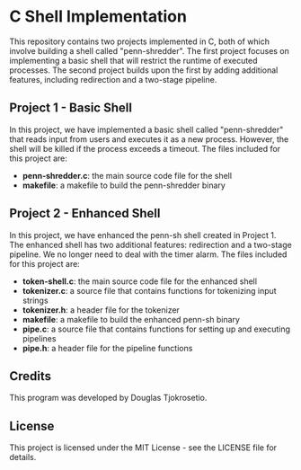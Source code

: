 # C Shell Implementation
This repository contains two projects implemented in C, both of which involve building a shell called "penn-shredder". The first project focuses on implementing a basic shell that will restrict the runtime of executed processes. The second project builds upon the first by adding additional features, including redirection and a two-stage pipeline.

## Project 1 - Basic Shell
In this project, we have implemented a basic shell called "penn-shredder" that reads input from users and executes it as a new process. However, the shell will be killed if the process exceeds a timeout. The files included for this project are:
- **penn-shredder.c**: the main source code file for the shell
- **makefile**: a makefile to build the penn-shredder binary

## Project 2 - Enhanced Shell
In this project, we have enhanced the penn-sh shell created in Project 1. The enhanced shell has two additional features: redirection and a two-stage pipeline. We no longer need to deal with the timer alarm. The files included for this project are:

- **token-shell.c**: the main source code file for the enhanced shell
- **tokenizer.c**: a source file that contains functions for tokenizing input strings
- **tokenizer.h**: a header file for the tokenizer
- **makefile**: a makefile to build the enhanced penn-sh binary
- **pipe.c**: a source file that contains functions for setting up and executing pipelines
- **pipe.h**: a header file for the pipeline functions

## Credits
This program was developed by Douglas Tjokrosetio.

## License
This project is licensed under the MIT License - see the LICENSE file for details.
